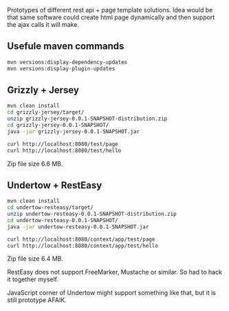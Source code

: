 
Prototypes of different rest api + page template solutions. 
Idea would be that same software could create html page dynamically 
and then support the ajax calls it will make.

## Usefule maven commands

```bash 
mvn versions:display-dependency-updates
mvn versions:display-plugin-updates
```

## Grizzly + Jersey

```bash 
mvn clean install
cd grizzly-jersey/target/
unzip grizzly-jersey-0.0.1-SNAPSHOT-distribution.zip
cd grizzly-jersey-0.0.1-SNAPSHOT/
java -jar grizzly-jersey-0.0.1-SNAPSHOT.jar
```

```bash 
curl http://localhost:8080/test/page
curl http://localhost:8080/test/hello
```

Zip file size 6.6 MB.

## Undertow + RestEasy

```bash 
mvn clean install
cd undertow-resteasy/target/
unzip undertow-resteasy-0.0.1-SNAPSHOT-distribution.zip
cd undertow-resteasy-0.0.1-SNAPSHOT/
java -jar undertow-resteasy-0.0.1-SNAPSHOT.jar
```

```bash 
curl http://localhost:8080/context/app/test/page
curl http://localhost:8080/context/app/test/hello
```

Zip file size 6.4 MB.

RestEasy does not support FreeMarker, Mustache or similar. So had to hack it together myself.

JavaScript corner of Undertow might support something like that, but it is still prototype AFAIK.


